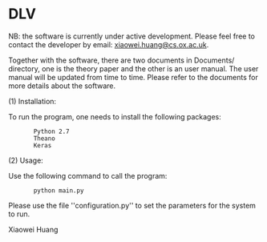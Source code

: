 # DLV


NB: the software is currently under active development. Please feel free to contact the developer by email: xiaowei.huang@cs.ox.ac.uk. 

Together with the software, there are two documents in Documents/ directory, one is the theory paper and the other is an user manual. The user manual will be updated from time to time. Please refer to the documents for more details about the software. 

(1) Installation: 

To run the program, one needs to install the following packages: 

           Python 2.7
           Theano
           Keras

(2) Usage: 

Use the following command to call the program: 

           python main.py

Please use the file ''configuration.py'' to set the parameters for the system to run. 



Xiaowei Huang
